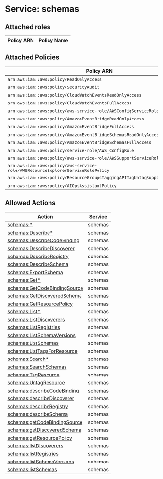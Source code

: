 # Service: schemas

## Attached roles

| Policy ARN | Policy Name |
|------------|-------------|
## Attached Policies

| Policy ARN | Policy Name |
|------------|-------------|
| `arn:aws:iam::aws:policy/ReadOnlyAccess` | [ReadOnlyAccess](../policies.md#readonlyaccess) |
| `arn:aws:iam::aws:policy/SecurityAudit` | [SecurityAudit](../policies.md#securityaudit) |
| `arn:aws:iam::aws:policy/CloudWatchEventsReadOnlyAccess` | [CloudWatchEventsReadOnlyAccess](../policies.md#cloudwatcheventsreadonlyaccess) |
| `arn:aws:iam::aws:policy/CloudWatchEventsFullAccess` | [CloudWatchEventsFullAccess](../policies.md#cloudwatcheventsfullaccess) |
| `arn:aws:iam::aws:policy/aws-service-role/AWSConfigServiceRolePolicy` | [AWSConfigServiceRolePolicy](../policies.md#awsconfigservicerolepolicy) |
| `arn:aws:iam::aws:policy/AmazonEventBridgeReadOnlyAccess` | [AmazonEventBridgeReadOnlyAccess](../policies.md#amazoneventbridgereadonlyaccess) |
| `arn:aws:iam::aws:policy/AmazonEventBridgeFullAccess` | [AmazonEventBridgeFullAccess](../policies.md#amazoneventbridgefullaccess) |
| `arn:aws:iam::aws:policy/AmazonEventBridgeSchemasReadOnlyAccess` | [AmazonEventBridgeSchemasReadOnlyAccess](../policies.md#amazoneventbridgeschemasreadonlyaccess) |
| `arn:aws:iam::aws:policy/AmazonEventBridgeSchemasFullAccess` | [AmazonEventBridgeSchemasFullAccess](../policies.md#amazoneventbridgeschemasfullaccess) |
| `arn:aws:iam::aws:policy/service-role/AWS_ConfigRole` | [AWS_ConfigRole](../policies.md#aws_configrole) |
| `arn:aws:iam::aws:policy/aws-service-role/AWSSupportServiceRolePolicy` | [AWSSupportServiceRolePolicy](../policies.md#awssupportservicerolepolicy) |
| `arn:aws:iam::aws:policy/aws-service-role/AWSResourceExplorerServiceRolePolicy` | [AWSResourceExplorerServiceRolePolicy](../policies.md#awsresourceexplorerservicerolepolicy) |
| `arn:aws:iam::aws:policy/ResourceGroupsTaggingAPITagUntagSupportedResources` | [ResourceGroupsTaggingAPITagUntagSupportedResources](../policies.md#resourcegroupstaggingapitaguntagsupportedresources) |
| `arn:aws:iam::aws:policy/AIOpsAssistantPolicy` | [AIOpsAssistantPolicy](../policies.md#aiopsassistantpolicy) |

## Allowed Actions

| Action | Service |
|--------|---------|
| [schemas:*](../actions.md#schemas:all) | schemas |
| [schemas:Describe*](../actions.md#schemas:describeall) | schemas |
| [schemas:DescribeCodeBinding](../actions.md#schemas:describecodebinding) | schemas |
| [schemas:DescribeDiscoverer](../actions.md#schemas:describediscoverer) | schemas |
| [schemas:DescribeRegistry](../actions.md#schemas:describeregistry) | schemas |
| [schemas:DescribeSchema](../actions.md#schemas:describeschema) | schemas |
| [schemas:ExportSchema](../actions.md#schemas:exportschema) | schemas |
| [schemas:Get*](../actions.md#schemas:getall) | schemas |
| [schemas:GetCodeBindingSource](../actions.md#schemas:getcodebindingsource) | schemas |
| [schemas:GetDiscoveredSchema](../actions.md#schemas:getdiscoveredschema) | schemas |
| [schemas:GetResourcePolicy](../actions.md#schemas:getresourcepolicy) | schemas |
| [schemas:List*](../actions.md#schemas:listall) | schemas |
| [schemas:ListDiscoverers](../actions.md#schemas:listdiscoverers) | schemas |
| [schemas:ListRegistries](../actions.md#schemas:listregistries) | schemas |
| [schemas:ListSchemaVersions](../actions.md#schemas:listschemaversions) | schemas |
| [schemas:ListSchemas](../actions.md#schemas:listschemas) | schemas |
| [schemas:ListTagsForResource](../actions.md#schemas:listtagsforresource) | schemas |
| [schemas:Search*](../actions.md#schemas:searchall) | schemas |
| [schemas:SearchSchemas](../actions.md#schemas:searchschemas) | schemas |
| [schemas:TagResource](../actions.md#schemas:tagresource) | schemas |
| [schemas:UntagResource](../actions.md#schemas:untagresource) | schemas |
| [schemas:describeCodeBinding](../actions.md#schemas:describecodebinding) | schemas |
| [schemas:describeDiscoverer](../actions.md#schemas:describediscoverer) | schemas |
| [schemas:describeRegistry](../actions.md#schemas:describeregistry) | schemas |
| [schemas:describeSchema](../actions.md#schemas:describeschema) | schemas |
| [schemas:getCodeBindingSource](../actions.md#schemas:getcodebindingsource) | schemas |
| [schemas:getDiscoveredSchema](../actions.md#schemas:getdiscoveredschema) | schemas |
| [schemas:getResourcePolicy](../actions.md#schemas:getresourcepolicy) | schemas |
| [schemas:listDiscoverers](../actions.md#schemas:listdiscoverers) | schemas |
| [schemas:listRegistries](../actions.md#schemas:listregistries) | schemas |
| [schemas:listSchemaVersions](../actions.md#schemas:listschemaversions) | schemas |
| [schemas:listSchemas](../actions.md#schemas:listschemas) | schemas |